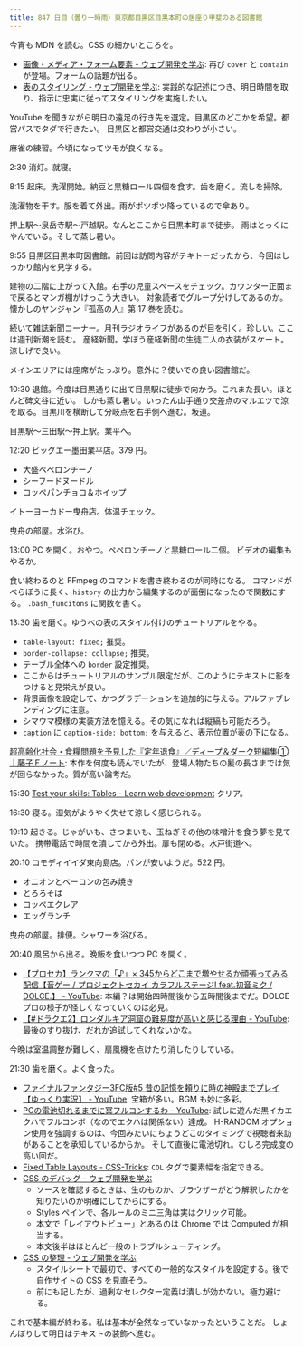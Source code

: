 ```yaml
---
title: 847 日目（曇り一時雨）東京都目黒区目黒本町の居座り甲斐のある図書館
---
```


今宵も MDN を読む。CSS の細かいところを。

* [画像・メディア・フォーム要素 - ウェブ開発を学ぶ](https://developer.mozilla.org/ja/docs/Learn/CSS/Building_blocks/Images_media_form_elements):
  再び `cover` と `contain` が登場。フォームの話題が出る。
* [表のスタイリング - ウェブ開発を学ぶ](https://developer.mozilla.org/ja/docs/Learn/CSS/Building_blocks/Styling_tables):
  実践的な記述につき、明日時間を取り、指示に忠実に従ってスタイリングを実施したい。

YouTube を聞きながら明日の遠足の行き先を選定。目黒区のどこかを希望。都営パスでタダで行きたい。
目黒区と都営交通は交わりが小さい。

麻雀の練習。今頃になってツモが良くなる。

2:30 消灯。就寝。

8:15 起床。洗濯開始。納豆と黒糖ロール四個を食す。歯を磨く。流しを掃除。

洗濯物を干す。服を着て外出。雨がポツポツ降っているので傘あり。

押上駅～泉岳寺駅～戸越駅。なんとここから目黒本町まで徒歩。
雨はとっくにやんでいる。そして蒸し暑い。

9:55 目黒区目黒本町図書館。前回は訪問内容がテキトーだったから、今回はしっかり館内を見学する。

建物の二階に上がって入館。右手の児童スペースをチェック。カウンター正面まで戻るとマンガ棚がけっこう大きい。
対象読者でグループ分けしてあるのか。懐かしのヤンジャン『孤高の人』第 17 巻を読む。

続いて雑誌新聞コーナー。月刊ラジオライフがあるのが目を引く。珍しい。ここは週刊新潮を読む。
産経新聞。学ぼう産経新聞の生徒二人の衣装がスケート。涼しげで良い。

メインエリアには座席がたっぷり。意外に？使いでの良い図書館だ。

10:30 退館。今度は目黒通りに出て目黒駅に徒歩で向かう。これまた長い。ほとんど碑文谷に近い。
しかも蒸し暑い。いったん山手通り交差点のマルエツで涼を取る。目黒川を横断して分岐点を右手側へ進む。坂道。

目黒駅～三田駅～押上駅。業平へ。

12:20 ビッグエー墨田業平店。379 円。

* 大盛ペペロンチーノ
* シーフードヌードル
* コッペパンチョコ＆ホイップ

イトーヨーカドー曳舟店。体温チェック。

曳舟の部屋。水浴び。

13:00 PC を開く。おやつ。ペペロンチーノと黒糖ロール二個。
ビデオの編集もやるか。

食い終わるのと FFmpeg のコマンドを書き終わるのが同時になる。
コマンドがべらぼうに長く、`history` の出力から編集するのが面倒になったので関数にする。
`.bash_funcitons` に関数を書く。

13:30 歯を磨く。ゆうべの表のスタイル付けのチュートリアルをやる。

* `table-layout: fixed;` 推奨。
* `border-collapse: collapse;` 推奨。
* テーブル全体への `border` 設定推奨。
* ここからはチュートリアルのサンプル限定だが、このようにテキストに影をつけると見栄えが良い。
* 背景画像を設定して、かつグラデーションを追加的に与える。アルファブレンディングに注意。
* シマウマ模様の実装方法を憶える。その気になれば縦縞も可能だろう。
* `caption` に `caption-side: bottom;` を与えると、表示位置が表の下になる。

[超高齢化社会・食糧問題を予見した『定年退食』／ディープ＆ダーク短編集①｜藤子Ｆノート](https://note.com/shatoru0619/n/n872ec4de7aa6):
本作を何度も読んでいたが、登場人物たちの髪の長さまでは気が回らなかった。質が高い論考だ。

15:30 [Test your skills: Tables - Learn web development](https://developer.mozilla.org/en-US/docs/Learn/CSS/Building_blocks/Tables_tasks)
クリア。

16:30 寝る。湿気がようやく失せて涼しく感じられる。

19:10 起きる。じゃがいも、さつまいも、玉ねぎその他の味噌汁を食う夢を見ていた。
携帯電話で時間を潰してから外出。扉も閉める。水戸街道へ。

20:10 コモディイイダ東向島店。パンが安いようだ。522 円。

* オニオンとベーコンの包み焼き
* とろろそば
* コッペエクレア
* エッグランチ

曳舟の部屋。排便。シャワーを浴びる。

20:40 風呂から出る。晩飯を食いつつ PC を開く。

* [【プロセカ】ランクマの「♪」× 345からどこまで増やせるか頑張ってみる配信【音ゲー / プロジェクトセカイ カラフルステージ! feat.初音ミク / DOLCE.】 - YouTube](https://www.youtube.com/watch?v=VEVuEBEP-tU):
  本編？は開始四時間後から五時間後までだ。DOLCE プロの様子が怪しくなっていくのは必見。
* [【&#x23;ドラクエ2】ロンダルキア洞窟の難易度が高いと感じる理由 - YouTube](https://www.youtube.com/watch?v=tWVoaaDPoLg):
  最後のすり抜け、だれか追試してくれないかな。

今晩は室温調整が難しく、扇風機を点けたり消したりしている。

21:30 歯を磨く。よく食った。

* [ファイナルファンタジー3FC版&#x23;5 昔の記憶を頼りに時の神殿までプレイ【ゆっくり実況】 - YouTube](https://www.youtube.com/watch?v=dm8VAkQg3hI):
  宝箱が多い。BGM も妙に多彩。
* [PCの電池切れるまでに冥フルコンするわ - YouTube](https://www.youtube.com/watch?v=ojqTcrDwj6s):
  試しに遊んだ黒イカエクハでフルコンボ（なのでエクハは関係ない）達成。
  H-RANDOM オプション使用を強調するのは、今回みたいにちょうどこのタイミングで視聴者来訪があることを承知しているからか。
  そして直後に電池切れ。むしろ完成度の高い回だ。
* [Fixed Table Layouts - CSS-Tricks](https://css-tricks.com/fixing-tables-long-strings/):
  `COL` タグで要素幅を指定できる。
* [CSS のデバッグ - ウェブ開発を学ぶ](https://developer.mozilla.org/ja/docs/Learn/CSS/Building_blocks/Debugging_CSS)
  * ソースを確認するときは、生のものか、ブラウザーがどう解釈したかを知りたいのか明確にしてからにする。
  * Styles ペインで、各ルールのミニ三角は実はクリック可能。
  * 本文で「レイアウトビュー」とあるのは Chrome では Computed が相当する。
  * 本文後半はほとんど一般のトラブルシューティング。
* [CSS の整理 - ウェブ開発を学ぶ](https://developer.mozilla.org/ja/docs/Learn/CSS/Building_blocks/Organizing)
  * スタイルシートで最初で、すべての一般的なスタイルを設定する。後で自作サイトの CSS を見直そう。
  * 前にも記したが、過剰なセレクター定義は潰しが効かない。極力避ける。

これで基本編が終わる。私は基本が全然なっていなかったということだ。
しょんぼりして明日はテキストの装飾へ進む。
